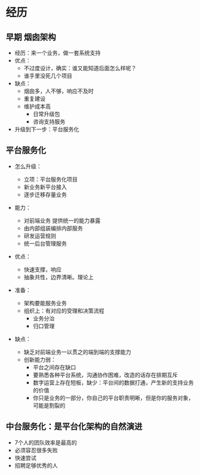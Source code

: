 # 经历

## 早期 烟囱架构
- 经历：来一个业务，做一套系统支持
-  优点：
    - 不过度设计，确实：谁又能知道后面怎么样呢？
    - 谁手里没死几个项目
- 缺点：
  - 烟囱多，人不够，响应不及时
  - 重复建设
  - 维护成本高
      - 日常升级包
      - 咨询支持服务
- 升级到下一步：平台服务化

## 平台服务化
- 怎么升级：
  - 立项：平台服务化项目
  -  新业务新平台接入
  - 逐步迁移存量业务

- 能力：
  - 对前端业务 提供统一的能力暴露
  - 由内部组装编排内部服务
  - 研发运营规则
  - 统一后台管理服务
- 优点：
  - 快速支撑，响应
  - 抽象共性，边界清晰。理论上
- 准备：
  - 架构要能服务业务
  - 组织上：有对应的受理和决策流程
    - 业务分治
    - 归口管理
- 缺点：
  - 缺乏对前端业务一以贯之的端到端的支撑能力
  - 创新能力弱：
    - 平台之间存在缺口
    - 要熟悉各种平台系统，沟通协作困难，改造的话存在排期互斥
    - 数字运营上存在短板，缺少：平台间的数据打通，产生新的支持业务的价值
    - 你只是业务的一部分，你自己的平台职责明晰，但是你的服务对象，可能是割裂的

## 中台服务化：是平台化架构的自然演进
- 7个人的团队效率是最高的
- 必须容忍很多失败
- 快速尝试
- 招聘足够优秀的人
